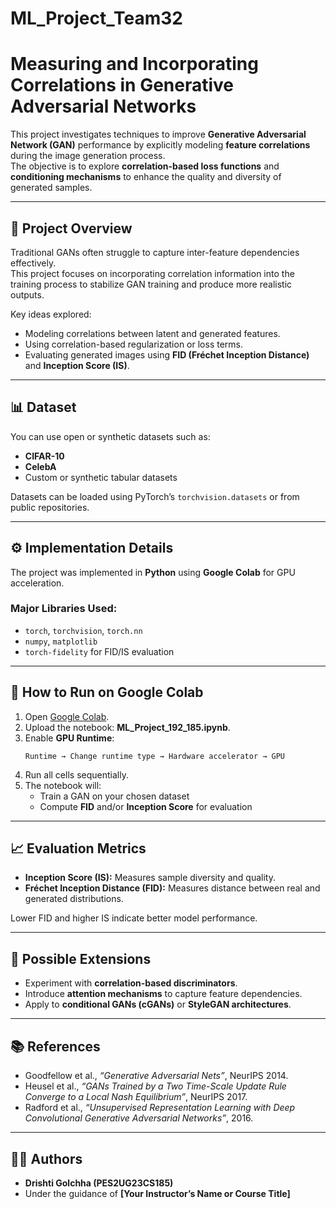 # ML_Project_Team32
# Measuring and Incorporating Correlations in Generative Adversarial Networks

This project investigates techniques to improve **Generative Adversarial Network (GAN)** performance by explicitly modeling **feature correlations** during the image generation process.  
The objective is to explore **correlation-based loss functions** and **conditioning mechanisms** to enhance the quality and diversity of generated samples.

---

## 🧠 Project Overview

Traditional GANs often struggle to capture inter-feature dependencies effectively.  
This project focuses on incorporating correlation information into the training process to stabilize GAN training and produce more realistic outputs.

Key ideas explored:
- Modeling correlations between latent and generated features.  
- Using correlation-based regularization or loss terms.  
- Evaluating generated images using **FID (Fréchet Inception Distance)** and **Inception Score (IS)**.  

---

## 📊 Dataset

You can use open or synthetic datasets such as:
- **CIFAR-10**
- **CelebA**
- Custom or synthetic tabular datasets  

Datasets can be loaded using PyTorch’s `torchvision.datasets` or from public repositories.

---

## ⚙️ Implementation Details

The project was implemented in **Python** using **Google Colab** for GPU acceleration.  

### Major Libraries Used:
- `torch`, `torchvision`, `torch.nn`
- `numpy`, `matplotlib`
- `torch-fidelity` for FID/IS evaluation

---

## 🚀 How to Run on Google Colab

1. Open [Google Colab](https://colab.research.google.com/).  
2. Upload the notebook: **ML_Project_192_185.ipynb**.  
3. Enable **GPU Runtime**:  
   ```
   Runtime → Change runtime type → Hardware accelerator → GPU
   ```
4. Run all cells sequentially.  
5. The notebook will:
   - Train a GAN on your chosen dataset  
   - Compute **FID** and/or **Inception Score** for evaluation  

---

## 📈 Evaluation Metrics

- **Inception Score (IS):** Measures sample diversity and quality.  
- **Fréchet Inception Distance (FID):** Measures distance between real and generated distributions.  

Lower FID and higher IS indicate better model performance.

---

## 🧩 Possible Extensions

- Experiment with **correlation-based discriminators**.  
- Introduce **attention mechanisms** to capture feature dependencies.  
- Apply to **conditional GANs (cGANs)** or **StyleGAN architectures**.  

---

## 📚 References

- Goodfellow et al., *“Generative Adversarial Nets”*, NeurIPS 2014.  
- Heusel et al., *“GANs Trained by a Two Time-Scale Update Rule Converge to a Local Nash Equilibrium”*, NeurIPS 2017.  
- Radford et al., *“Unsupervised Representation Learning with Deep Convolutional Generative Adversarial Networks”*, 2016.

---

## 👩‍💻 Authors

- **Drishti Golchha (PES2UG23CS185)**  
- Under the guidance of **[Your Instructor’s Name or Course Title]**
